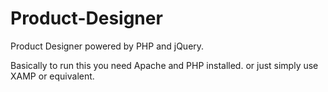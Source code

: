 # Product-Designer
Product Designer powered by PHP and jQuery.

Basically to run this you need Apache and PHP installed.
or just simply use XAMP or equivalent.

